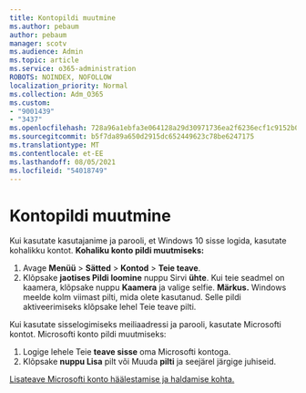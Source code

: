 ```yaml
---
title: Kontopildi muutmine
ms.author: pebaum
author: pebaum
manager: scotv
ms.audience: Admin
ms.topic: article
ms.service: o365-administration
ROBOTS: NOINDEX, NOFOLLOW
localization_priority: Normal
ms.collection: Adm_O365
ms.custom:
- "9001439"
- "3437"
ms.openlocfilehash: 728a96a1ebfa3e064128a29d30971736ea2f6236ecf1c9152b0a542efdc032e2
ms.sourcegitcommit: b5f7da89a650d2915dc652449623c78be6247175
ms.translationtype: MT
ms.contentlocale: et-EE
ms.lasthandoff: 08/05/2021
ms.locfileid: "54018749"
---
```

# <a name="change-account-picture"></a>Kontopildi muutmine

Kui kasutate kasutajanime ja parooli, et Windows 10 sisse logida, kasutate kohalikku kontot. **Kohaliku konto pildi muutmiseks:**

1. Avage **Menüü**  >  **Sätted**  >  **Kontod**  >  **Teie teave**.
2. Klõpsake **jaotises Pildi loomine** nuppu Sirvi **ühte**. Kui teie seadmel on kaamera, klõpsake nuppu **Kaamera** ja valige selfie. 
    **Märkus.** Windows meelde kolm viimast pilti, mida olete kasutanud. Selle pildi aktiveerimiseks klõpsake lehel Teie teave pilti.

Kui kasutate sisselogimiseks meiliaadressi ja parooli, kasutate Microsofti kontot. Microsofti konto pildi muutmiseks:

1. Logige lehele Teie **teave sisse** oma Microsofti kontoga.
2. Klõpsake **nuppu Lisa** pilt või Muuda **pilti** ja seejärel järgige juhiseid.

[Lisateave Microsofti konto häälestamise ja haldamise kohta.](https://support.microsoft.com/products/microsoft-account?category=manage-account)
